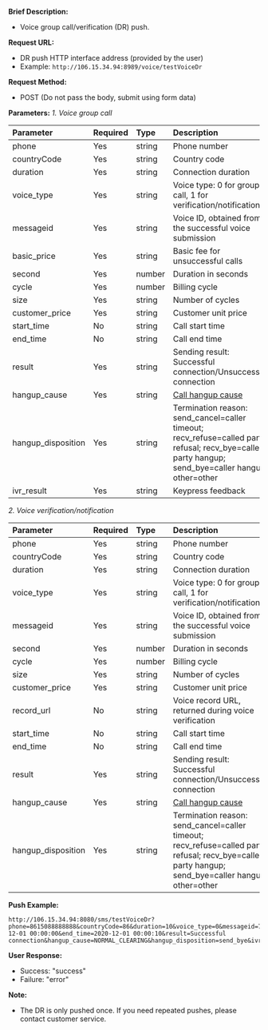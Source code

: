 **Brief Description:**

- Voice group call/verification (DR) push.

**Request URL:**
- DR push HTTP interface address (provided by the user)
- Example: `http://106.15.34.94:8989/voice/testVoiceDr`

**Request Method:**
- POST (Do not pass the body, submit using form data)

**Parameters:**
*1. Voice group call*

| Parameter          | Required | Type   | Description                                      |
|:-------------------|:---------|:-------|:-------------------------------------------------|
| phone              | Yes      | string | Phone number                                     |
| countryCode        | Yes      | string | Country code                                     |
| duration           | Yes      | string | Connection duration                              |
| voice_type         | Yes      | string | Voice type: 0 for group call, 1 for verification/notification |
| messageid          | Yes      | string | Voice ID, obtained from the successful voice submission |
| basic_price        | Yes      | string | Basic fee for unsuccessful calls                  |
| second             | Yes      | number | Duration in seconds                              |
| cycle              | Yes      | number | Billing cycle                                    |
| size               | Yes      | string | Number of cycles                                 |
| customer_price     | Yes      | string | Customer unit price                              |
| start_time         | No       | string | Call start time                                  |
| end_time           | No       | string | Call end time                                    |
| result             | Yes      | string | Sending result: Successful connection/Unsuccessful connection |
| hangup_cause       | Yes      | string | [Call hangup cause](https://github.com/nxtele/http-api-document/wiki/%E5%91%BC%E5%8F%AB%E6%8C%82%E6%96%AD%E5%8E%9F%E5%9B%A0%E8%A7%A3%E9%87%8A) |
| hangup_disposition | Yes      | string | Termination reason: send_cancel=caller timeout; recv_refuse=called party refusal; recv_bye=called party hangup; send_bye=caller hangup; other=other |
| ivr_result         | Yes      | string | Keypress feedback                                |

*2. Voice verification/notification*

| Parameter          | Required | Type   | Description                                      |
|:-------------------|:---------|:-------|:-------------------------------------------------|
| phone              | Yes      | string | Phone number                                     |
| countryCode        | Yes      | string | Country code                                     |
| duration           | Yes      | string | Connection duration                              |
| voice_type         | Yes      | string | Voice type: 0 for group call, 1 for verification/notification |
| messageid          | Yes      | string | Voice ID, obtained from the successful voice submission |
| second             | Yes      | number | Duration in seconds                              |
| cycle              | Yes      | number | Billing cycle                                    |
| size               | Yes      | string | Number of cycles                                 |
| customer_price     | Yes      | string | Customer unit price                              |
| record_url         | No       | string | Voice record URL, returned during voice verification |
| start_time         | No       | string | Call start time                                  |
| end_time           | No       | string | Call end time                                    |
| result             | Yes      | string | Sending result: Successful connection/Unsuccessful connection |
| hangup_cause       | Yes      | string | [Call hangup cause](https://github.com/nxtele/http-api-document/wiki/%E5%91%BC%E5%8F%AB%E6%8C%82%E6%96%AD%E5%8E%9F%E5%9B%A0%E8%A7%A3%E9%87%8A) |
| hangup_disposition | Yes      | string | Termination reason: send_cancel=caller timeout; recv_refuse=called party refusal; recv_bye=called party hangup; send_bye=caller hangup; other=other |

**Push Example:**

```
http://106.15.34.94:8080/sms/testVoiceDr?phone=8615088888888&countryCode=86&duration=10&voice_type=0&messageid=74078a0090f17e011505297261994&basic_price=0.005&second=10&cycle=60&size=1&customer_price=0.036&start_time=2020-12-01 00:00:00&end_time=2020-12-01 00:00:10&result=Successful connection&hangup_cause=NORMAL_CLEARING&hangup_disposition=send_bye&ivr_result=
```

**User Response:**
- Success: "success"
- Failure: "error"

**Note:**
- The DR is only pushed once. If you need repeated pushes, please contact customer service.
